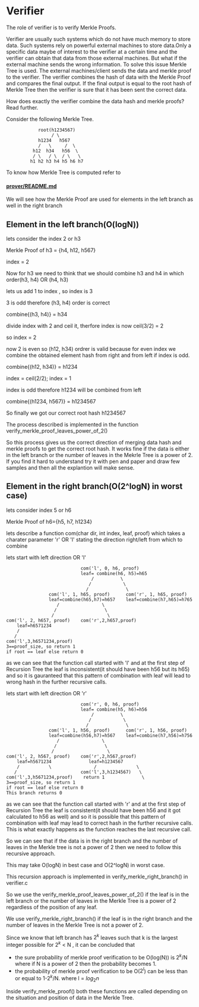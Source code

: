 # Verifier

The role of verifier is to verify Merkle Proofs.

Verifier are usually such systems which do not have much memory to store data. Such systems rely on powerful external machines to store data.Only a specific data maybe of interest to the verifier at a certain time and the verifier can obtain that data from those external machines. But what if the external machine sends the wrong information. To solve this issue Merkle Tree is used. The external machines/client sends the data and merkle proof to the verifier. The verifier combines the hash of data with the Merkle Proof and compares the final output. If the final output is equal to the root hash of Merkle Tree then the verifier is sure that it has been sent the correct data.

How does exactly the verifier combine the data hash and merkle proofs?
Read further.

Consider the following Merkle Tree.

                root(h1234567)
                     / \
                h1234   h567
                /   \     /  \
              h12  h34   h56  \
              / \   / \  / \   \
             h1 h2 h3 h4 h5 h6 h7

To know how Merkle Tree is computed refer to 
#### [prover/README.md](https://github.com/Adidev-KGP/Merkle-Tree-Library/tree/main/prover)

We will see how the Merkle Proof are used for elements in the left branch as well in the right branch

## Element in the left branch(O(logN))

lets consider the index 2 or h3

Merkle Proof of h3 = {h4,  h12, h567}

index = 2

Now for h3 we need to think that we should combine h3 and h4 in  which order(h3, h4) OR (h4, h3)

lets us add 1 to index , so index is 3

3 is odd therefore (h3, h4) order is correct

combine{(h3, h4)} = h34

divide index with 2 and ceil it, therfore index is now ceil(3/2) = 2

so index = 2

now 2 is even so (h12, h34) ordrer is valid because for even index we combine the obtained element hash from right and from left if index is odd.

combine{(h12, h34)} = h1234

index = ceil(2/2); index = 1

index is odd therefore h1234 will be combined from left 

combine{(h1234, h567)} = h1234567

So finally we got our correct root hash h1234567

The process described is implemented in the function verify_merkle_proof_leaves_power_of_2()

So this process gives us the correct direction of merging data hash and merkle proofs to get the correct root hash. It works fine if the data is either in the left branch or the number of leaves in the Mekrle Tree is a power of 2. If you find it hard to understand try it with pen and paper and draw few samples and then all the explantion will make sense.


## Element in the right branch(O(2^logN) in worst case)

lets consider index 5 or h6

Merkle Proof of h6={h5, h7, h1234}

lets describe a function com(char dir, int index, leaf, proof) which takes a charater parameter 'r' OR 'l' stating the direction right/left from which to combine

lets start with left direction OR 'l'
```
                            com('l', 0, h6, proof)
                            leaf= combine(h6, h5)=h65
                                /          \
                               /            \
                              /              \
                com('l', 1, h65, proof)      com('r', 1, h65, proof)
                leaf=combine(h65,h7)=h657    leaf=combine(h7,h65)=h765
                   /                \
                  /                  \
                 /                    \
com('l', 2, h657, proof)    com('r',2,h657,proof)
    leaf=h6571234
    /
   /
com('l',3,h6571234,proof)
3==proof_size, so return 1
if root == leaf else return 0

```
as we can see that the function call started with 'l' and at the first step of Recursion Tree the leaf is inconsistent(it should have been h56 but its h65) and so it is gauranteed that this pattern of combination with leaf will lead to wrong hash in the further recursive calls.

lets start with left direction OR 'r'

```
                            com('r', 0, h6, proof)
                            leaf= combine(h5, h6)=h56
                                /          \
                               /            \
                              /              \
                com('l', 1, h56, proof)      com('r', 1, h56, proof)
                leaf=combine(h56,h7)=h567    leaf=combine(h7,h56)=h756
                   /                \
                  /                  \
                 /                    \
com('l', 2, h567, proof)    com('r',2,h567,proof)
    leaf=h5671234              leaf=h1234567
    /           \                /               \
   /                        com('l',3,h1234567)   \
com('l',3,h5671234,proof)    return 1              \
3==proof_size, so return 1
if root == leaf else return 0
This branch returns 0

```

as we can see that the function call started with 'r' and at the first step of Recursion Tree the leaf is consistent(it should have been h56 and it got calculated to h56 as well) and so it is possible that this pattern of combination with leaf may lead to correct hash in the further recursive calls. This is what exactly happens as the function reaches the last recursive call.

So we can see that if the data is in the right branch and the number of leaves in the Merkle tree is not a power of 2 then we need to follow this recursive approach.

This may take O(logN) in best case and O(2^logN) in worst case.

This recursion approach is implemented in verify_merkle_right_branch() in verifier.c

So we use the verify_merkle_proof_leaves_power_of_2() if the leaf is in the left branch or the number of leaves in the Merkle Tree is a power of 2 regardless of the position of any leaf.

We use verify_merkle_right_branch() if the leaf is in the right branch and the number of leaves in the Merkle Tree is not a power of 2.

Since we know that left branch has ${2^k}$ leaves such that k is the largest integer possible for ${2^k}$ < N , it can be concluded that

- the sure probability of merkle proof verification to be O(log(N)) is ${2^k}$/N where if N is a power of 2 then the probability becomes 1.
- the probability of merkle proof verification to be O(${2 ^l}$) can be less than or equal to 1-${2^k}$/N.
where l = ${log{_2}{n}}$

Inside verify_merkle_proof() both these functions are called depending on the situation and position of data in the Merkle Tree.